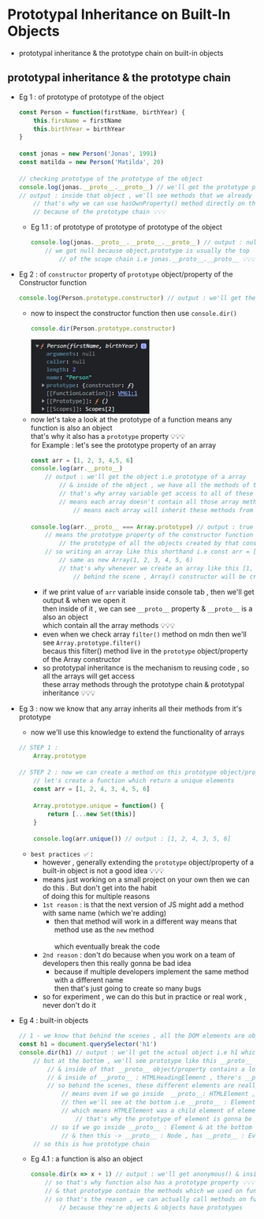 # Prototypal Inheritance on Built-In Objects

- prototypal inheritance & the prototype chain on built-in objects

## prototypal inheritance & the prototype chain

- Eg 1 : of prototype of prototype of the object
    ```js
    const Person = function(firstName, birthYear) {
        this.firsName = firstName
        this.birthYear = birthYear
    }

    const jonas = new Person('Jonas', 1991)
    const matilda = new Person('Matilda', 20)

    // checking prototype of the prototype of the object
    console.log(jonas.__proto__.__proto__) // we'll get the prototype property of object
    // output : inside that object , we'll see methods that we already used like hasOwnProperty() method
        // that's why we can use hasOwnProperty() method directly on the object
        // because of the prototype chain 💡💡💡
    ```
    - Eg 1.1 : of prototype of prototype of prototype of the object
        ```js
        console.log(jonas.__proto__.__proto__.__proto__) // output : null
            // we got null because object.prototype is usually the top 
                // of the scope chain i.e jonas.__proto__.__proto__ 💡💡💡
        ```

- Eg 2 : of `constructor` property of `prototype` object/property of the Constructor function
    ```js
    console.log(Person.prototype.constructor) // output : we'll get the constructor function itself
    ```
    - now to inspect the constructor function then use `console.dir()`
        ```js
        console.dir(Person.prototype.constructor) 
        ```
        ![output](../notes-pics/14-module/8-lecture/lecture-8-0.jpg)
    - now let's take a look at the prototype of a function means any function is also an object <br>
        that's why it also has a `prototype` property 💡💡💡 <br>
        for Example : let's see the prototype property of an array 
        ```js
        const arr = [1, 2, 3, 4,5, 6]
        console.log(arr.__proto__)
            // output : we'll get the object i.e prototype of a array
                // & inside of the object , we have all the methods of the array 💡💡💡
                // that's why array variable get access to all of these methods
                // means each array doesn't contain all those array methods 
                    // means each array will inherit these methods from it's prototype 💡💡💡

        console.log(arr.__proto__ === Array.prototype) // output : true
            // means the prototype property of the constructor function i.e Array is equal-to 
                // the prototype of all the objects created by that constructor 💡💡💡
            // so writing an array like this shorthand i.e const arr = [1, 2, 3, 4, 5, 6] is 
                // same as new Array(1, 2, 3, 4, 5, 6)
                // that's why whenever we create an array like this [1, 2, 3, 4, 5, 6] 
                    // behind the scene , Array() constructor will be created for these elements 💡💡💡
        ```
        - if we print value of `arr` variable inside console tab , then we'll get output & when we open it <br>
            then inside of it , we can see `__proto__` property & `__proto__` is a also an object <br>
            which contain all the array methods 💡💡💡
        - even when we check array `filter()` method on mdn then we'll see `Array.prototype.filter()` <br>
            becaus this filter() method live in the `prototype` object/property of the Array constructor 
        - so prototypal inheritance is the mechanism to reusing code , so all the arrays will get access <br>
            these array methods through the prototype chain & prototypal inheritance 💡💡💡

- Eg 3 : now we know that any array inherits all their methods from it's prototype
    - now we'll use this knowledge to extend the functionality of arrays
    ```js
    // STEP 1 : 
        Array.prototype

    // STEP 2 : now we can create a method on this prototype object/property & all the arrays will inherit it 💡💡💡
        // let's create a function which return a unique elements 
        const arr = [1, 2, 4, 3, 4, 5, 6]

        Array.prototype.unique = function() {
            return [...new Set(this)]
        } 
        
        console.log(arr.unique()) // output : [1, 2, 4, 3, 5, 6]
    ```
    - `best practices ✅` : 
        - however , generally extending the `prototype` object/property of a built-in object is not a good idea 💡💡💡
        - means just working on a small project on your own then we can do this . But don't get into the habit <br>
            of doing this for multiple reasons
        - `1st reason` : is that the next version of JS might add a method with same name (which we're adding)
            - then that method will work in a different way means that method use as the `new` method <br>  
                which eventually break the code
        - `2nd reason` : don't do because when you work on a team of developers then this really gonna be bad idea
            - because if multiple developers implement the same method with a different name <br>
                then that's just going to create so many bugs 
        - so for experiment , we can do this but in practice or real work , never don't do it 

- Eg 4 : built-in objects
    ```js
    // 1 - we know that behind the scenes , all the DOM elements are objects 💡💡💡 
    const h1 = document.querySelector('h1')
    console.dir(h1) // output : we'll get the actual object i.e h1 which contain all the properties & methods 
        // but at the bottom , we'll see prototype like this __proto__ : HTMLHeadingElement
            // & inside of that __proto__ object/property contains a lot of information
            // & inside of __proto__ : HTMLHeadingElement , there's __proto__: HTMLElement 💡💡💡
            // so behind the scenes, these different elements are really different like constructor functions 💡💡💡
                // means even if we go inside  __proto__: HTMLElement , 
                // then we'll see at the bottom i.e __proto__ : Element 
                // which means HTMLElement was a child element of element & element itself was a child of node 
                    // that's why the prototype of element is gonna be node 💡💡💡
             // so if we go inside __proto__ : Element & at the bottom , we'll see __proto__ : Node 
                // & then this -> __proto__ : Node , has __proto__ : EventTarget & further more we can go
        // so this is hue prototype chain
    ```
    - Eg 4.1 : a function is also an object 
        ```js
        console.dir(x => x + 1) // output : we'll get anonymous() & inside of it we'll see __proto__ : f()
            // so that's why function also has a prototype property 💡💡💡
            // & that prototype contain the methods which we used on functions like apply() , bind() , etd
            // so that's the reason , we can actually call methods on functions
                // because they're objects & objects have prototypes
        ```
